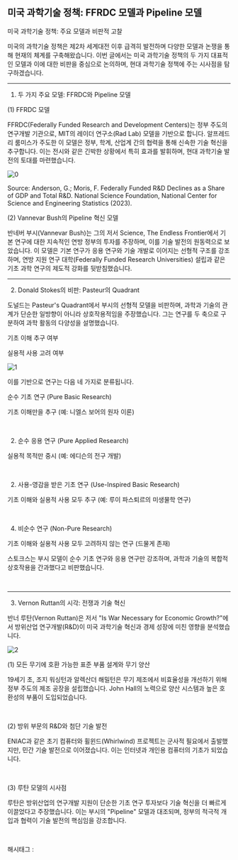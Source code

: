## 미국 과학기술 정책: FFRDC 모델과 Pipeline 모델

미국 과학기술 정책: 주요 모델과 비판적 고찰

미국의 과학기술 정책은 제2차 세계대전 이후 급격히 발전하며 다양한 모델과 논쟁을 통해 현재의 체계를 구축해왔습니다. 이번 글에서는 미국 과학기술 정책의 두 가지 대표적인 모델과 이에 대한 비판을 중심으로 논의하며, 현대 과학기술 정책에 주는 시사점을 탐구하겠습니다.

---

1. 두 가지 주요 모델: FFRDC와 Pipeline 모델

(1) FFRDC 모델

FFRDC(Federally Funded Research and Development Centers)는 정부 주도의 연구개발 기관으로, MIT의 레이더 연구소(Rad Lab) 모델을 기반으로 합니다. 알프레드 리 룸미스가 주도한 이 모델은 정부, 학계, 산업계 간의 협력을 통해 신속한 기술 혁신을 추구합니다. 이는 전시와 같은 긴박한 상황에서 특히 효과를 발휘하며, 현대 과학기술 발전의 토대를 마련했습니다.

![0](/asset/img/223703190092/0.png)

Source: Anderson, G.; Moris, F. Federally Funded R&D Declines as a Share of GDP and Total R&D. National Science Foundation, National Center for Science and Engineering Statistics (2023).​

(2) Vannevar Bush의 Pipeline 혁신 모델

반네버 부시(Vannevar Bush)는 그의 저서 Science, The Endless Frontier에서 기본 연구에 대한 지속적인 연방 정부의 투자를 주장하며, 이를 기술 발전의 원동력으로 보았습니다. 이 모델은 기본 연구가 응용 연구와 기술 개발로 이어지는 선형적 구조를 강조하며, 연방 지원 연구 대학(Federally Funded Research Universities) 설립과 같은 기초 과학 연구의 제도적 강화를 뒷받침했습니다.

---

2. Donald Stokes의 비판: Pasteur의 Quadrant

도널드는 Pasteur's Quadrant에서 부시의 선형적 모델을 비판하며, 과학과 기술의 관계가 단순한 일방향이 아니라 상호작용적임을 주장했습니다. 그는 연구를 두 축으로 구분하여 과학 활동의 다양성을 설명했습니다.

기초 이해 추구 여부

실용적 사용 고려 여부

![1](/asset/img/223703190092/1.png)

이를 기반으로 연구는 다음 네 가지로 분류됩니다.

순수 기초 연구 (Pure Basic Research)

기초 이해만을 추구 (예: 니엘스 보어의 원자 이론)

​

2. 순수 응용 연구 (Pure Applied Research)

실용적 목적만 중시 (예: 에디슨의 전구 개발)

​

2. 사용-영감을 받은 기초 연구 (Use-Inspired Basic Research)

기초 이해와 실용적 사용 모두 추구 (예: 루이 파스퇴르의 미생물학 연구)

​

4. 비순수 연구 (Non-Pure Research)

기초 이해와 실용적 사용 모두 고려하지 않는 연구 (드물게 존재)

스토크스는 부시 모델이 순수 기초 연구와 응용 연구만 강조하며, 과학과 기술의 복합적 상호작용을 간과했다고 비판했습니다.

​

---

3. Vernon Ruttan의 시각: 전쟁과 기술 혁신

반너 루탄(Vernon Ruttan)은 저서 "Is War Necessary for Economic Growth?"에서 방위산업 연구개발(R&D)이 미국 과학기술 혁신과 경제 성장에 미친 영향을 분석했습니다.

![2](/asset/img/223703190092/2.png)

(1) 모든 무기에 호환 가능한 표준 부품 설계와 무기 양산

19세기 초, 조지 워싱턴과 알렉산더 해밀턴은 무기 제조에서 비효율성을 개선하기 위해 정부 주도의 제조 공장을 설립했습니다. John Hall의 노력으로 양산 시스템과 높은 호환성의 부품이 도입되었습니다.

​

(2) 방위 부문의 R&D와 첨단 기술 발전

ENIAC과 같은 초기 컴퓨터와 휠윈드(Whirlwind) 프로젝트는 군사적 필요에서 출발했지만, 민간 기술 발전으로 이어졌습니다. 이는 인터넷과 개인용 컴퓨터의 기초가 되었습니다.

​

(3) 루탄 모델의 시사점

루탄은 방위산업의 연구개발 지원이 단순한 기초 연구 투자보다 기술 혁신을 더 빠르게 이끌었다고 주장했습니다. 이는 부시의 "Pipeline" 모델과 대조되며, 정부의 적극적 개입과 협력이 기술 발전의 핵심임을 강조합니다.

​

 해시태그 : 
